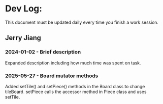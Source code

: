 # Dev Log:

This document must be updated daily every time you finish a work session.

## Jerry Jiang

### 2024-01-02 - Brief description
Expanded description including how much time was spent on task.

### 2025-05-27 - Board mutator methods
Added setTile() and setPiece() methods in the Board class to change tileBoard. setPiece calls the accessor method in Piece class and uses setTile.
